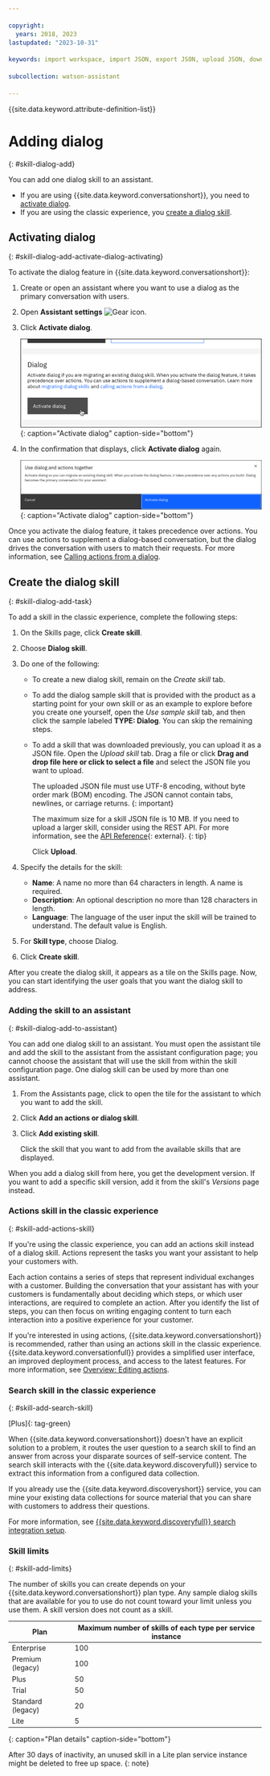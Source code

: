 ```yaml
---

copyright:
  years: 2018, 2023
lastupdated: "2023-10-31"

keywords: import workspace, import JSON, export JSON, upload JSON, download JSON, collaborate

subcollection: watson-assistant

---
```


{{site.data.keyword.attribute-definition-list}}

# Adding dialog
{: #skill-dialog-add}

You can add one dialog skill to an assistant.

- If you are using {{site.data.keyword.conversationshort}}, you need to [activate dialog](#skill-dialog-add-activate-dialog-activating).
- If you are using the classic experience, you [create a dialog skill](#skill-dialog-add-task).

## Activating dialog
{: #skill-dialog-add-activate-dialog-activating}

To activate the dialog feature in {{site.data.keyword.conversationshort}}:

1.  Create or open an assistant where you want to use a dialog as the primary conversation with users.

1.  Open **Assistant settings** ![Gear icon](../../icons/settings.svg).

1.  Click **Activate dialog**.

    ![Activate dialog](images/activate-dialog.png){: caption="Activate dialog" caption-side="bottom"}

1.  In the confirmation that displays, click **Activate dialog** again.

    ![Activate dialog](images/activate-dialog-modal.png){: caption="Activate dialog" caption-side="bottom"}

Once you activate the dialog feature, it takes precedence over actions. You can use actions to supplement a dialog-based conversation, but the dialog drives the conversation with users to match their requests. For more information, see [Calling actions from a dialog](/docs/watson-assistant?topic=watson-assistant-dialog-call-action).

## Create the dialog skill
{: #skill-dialog-add-task}

To add a skill in the classic experience, complete the following steps:

1.  On the Skills page, click **Create skill**.

1. Choose **Dialog skill**.

1.  Do one of the following:

    - To create a new dialog skill, remain on the *Create skill* tab.
    
    - To add the dialog sample skill that is provided with the product as a starting point for your own skill or as an example to explore before you create one yourself, open the *Use sample skill* tab, and then click the sample labeled **TYPE: Dialog**. You can skip the remaining steps.

    - To add a skill that was downloaded previously, you can upload it as a JSON file. Open the *Upload skill* tab. Drag a file or click **Drag and drop file here or click to select a file** and select the JSON file you want to upload.

      The uploaded JSON file must use UTF-8 encoding, without byte order mark (BOM) encoding. The JSON cannot contain tabs, newlines, or carriage returns.
      {: important}

      The maximum size for a skill JSON file is 10 MB. If you need to upload a larger skill, consider using the REST API. For more information, see the [API Reference](https://{DomainName}/assistant/assistant-v1?curl=#createworkspace){: external}.
      {: tip}

      Click **Upload**.

1.  Specify the details for the skill:

    - **Name**: A name no more than 64 characters in length. A name is required.
    - **Description**: An optional description no more than 128 characters in length.
    - **Language**: The language of the user input the skill will be trained to understand. The default value is English.

1.  For **Skill type**, choose Dialog.

1.  Click **Create skill**.

After you create the dialog skill, it appears as a tile on the Skills page. Now, you can start identifying the user goals that you want the dialog skill to address.

### Adding the skill to an assistant
{: #skill-dialog-add-to-assistant}

You can add one dialog skill to an assistant. You must open the assistant tile and add the skill to the assistant from the assistant configuration page; you cannot choose the assistant that will use the skill from within the skill configuration page. One dialog skill can be used by more than one assistant.

1.  From the Assistants page, click to open the tile for the assistant to which you want to add the skill.

1.  Click **Add an actions or dialog skill**.

1.  Click **Add existing skill**.

    Click the skill that you want to add from the available skills that are displayed.

When you add a dialog skill from here, you get the development version. If you want to add a specific skill version, add it from the skill's *Versions* page instead.

### Actions skill in the classic experience
{: #skill-add-actions-skill}

If you're using the classic experience, you can add an actions skill instead of a dialog skill. Actions represent the tasks you want your assistant to help your customers with.

Each action contains a series of steps that represent individual exchanges with a customer. Building the conversation that your assistant has with your customers is fundamentally about deciding which steps, or which user interactions, are required to complete an action. After you identify the list of steps, you can then focus on writing engaging content to turn each interaction into a positive experience for your customer.

If you're interested in using actions, {{site.data.keyword.conversationshort}} is recommended, rather than using an actions skill in the classic experience. {{site.data.keyword.conversationfull}} provides a simplified user interface, an improved deployment process, and access to the latest features. For more information, see [Overview: Editing actions](/docs/watson-assistant?topic=watson-assistant-build-actions-overview).

### Search skill in the classic experience
{: #skill-add-search-skill}

[Plus]{: tag-green}

When {{site.data.keyword.conversationshort}} doesn't have an explicit solution to a problem, it routes the user question to a search skill to find an answer from across your disparate sources of self-service content. The search skill interacts with the {{site.data.keyword.discoveryfull}} service to extract this information from a configured data collection.

If you already use the {{site.data.keyword.discoveryshort}} service, you can mine your existing data collections for source material that you can share with customers to address their questions.

For more information, see [{{site.data.keyword.discoveryfull}} search integration setup](/docs/watson-assistant?topic=watson-assistant-search-add).

### Skill limits
{: #skill-add-limits}

The number of skills you can create depends on your {{site.data.keyword.conversationshort}} plan type. Any sample dialog skills that are available for you to use do not count toward your limit unless you use them. A skill version does not count as a skill.

| Plan | Maximum number of skills of each type per service instance |
| --- | --- |
| Enterprise | 100 |
| Premium (legacy) | 100 |
| Plus | 50 |
| Trial | 50 |
| Standard (legacy) | 20 |
| Lite | 5 |
{: caption="Plan details" caption-side="bottom"}

After 30 days of inactivity, an unused skill in a Lite plan service instance might be deleted to free up space.
{: note}
